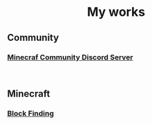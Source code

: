 <h1 align="center">My works</h1>
<h2>Community</h2>
<h3><a href="http://ahokusa.ml">Minecraf Community Discord Server</a></h3>
<p>&nbsp;</p>
<h2>Minecraft</h2>
<h3><a href="https://github.com/hamasiba/Block-Finding-Template">Block Finding</a></h3>
<p>&nbsp;</p>
